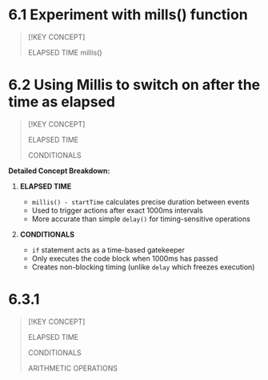 
# 6.1 Experiment with mills() function

>[!KEY CONCEPT]
>
>ELAPSED TIME 
>millis()


# 6.2 Using Millis to switch on after the time as elapsed

>[!KEY CONCEPT]
>
>ELAPSED TIME
>
>CONDITIONALS
>
**Detailed Concept Breakdown:**
1. **ELAPSED TIME**  
   - `millis() - startTime` calculates precise duration between events  
   - Used to trigger actions after exact 1000ms intervals  
   - More accurate than simple `delay()` for timing-sensitive operations  

2. **CONDITIONALS**  
   - `if` statement acts as a time-based gatekeeper  
   - Only executes the code block when 1000ms has passed  
   - Creates non-blocking timing (unlike `delay` which freezes execution)  

# 6.3.1

>[!KEY CONCEPT]
>
>ELAPSED TIME
>
>CONDITIONALS
>
>ARITHMETIC OPERATIONS

